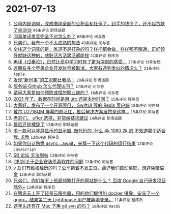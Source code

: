 # 2021-07-13

1. [公司内部调岗，改成缴纳全额的公积金和社保了，到手的钱少了，还不起贷款了😢😢😢](https://www.v2ex.com/t/789168) `96条评论` `职场话题`
1. [同事单词发音完全不对怎么办？](https://www.v2ex.com/t/789173) `68条评论` `问与答`
1. [兄弟们，我有一个不太成熟的想法](https://www.v2ex.com/t/789169) `43条评论` `问与答`
1. [全栈这个词真的是，难道不是打杂的吗？样样都会做，样样都不精通，正好领导就缺这种的，啥脏活苦活累活都能接](https://www.v2ex.com/t/789234) `41条评论` `程序员`
1. [再读《过秦论》，已然比高中学习时有了更为深刻的感受。](https://www.v2ex.com/t/789238) `37条评论` `分享发现`
1. [近期有多个苹果企业开发账号被取消，大家有遇到类似的情况么？](https://www.v2ex.com/t/789194) `21条评论` `Apple`
1. [发现“新同事”的工资都比我高！](https://www.v2ex.com/t/789187) `20条评论` `职场话题`
1. [服务端 Github 怎么代理访问？](https://www.v2ex.com/t/789231) `17条评论` `问与答`
1. [请问大家是如何预防或摆脱职业病的？](https://www.v2ex.com/t/789221) `16条评论` `问与答`
1. [2021 年了，数据存时间是用 utc 还是本地时间？](https://www.v2ex.com/t/789255) `15条评论` `程序员`
1. [大家好，发布了一个开源项目， SwiftUI 写的 Redis 客户端](https://www.v2ex.com/t/789198) `15条评论` `程序员`
1. [戴尔 U2718QM 屏幕四周泛红，售后解决方案居然是这样...](https://www.v2ex.com/t/789190) `15条评论` `问与答`
1. [老哥们， offer 选择，非常纠结求建议](https://www.v2ex.com/t/789200) `14条评论` `职场话题`
1. [最后还是裸辞了](https://www.v2ex.com/t/789163) `13条评论` `职场话题`
1. [求一款可以竖屏显示的显示器, 敲代码的. 什么 4k 1080 2k 的 不知道哪个适合我, 求教](https://www.v2ex.com/t/789265) `12条评论` `程序员`
1. [如果你自认熟悉 async...await，来猜一下这个代码的运行结果](https://www.v2ex.com/t/789253) `12条评论` `JavaScript`
1. [SB 论坛 无法删帖](https://www.v2ex.com/t/789267) `12条评论` `问与答`
1. [[求助]关于企业安装杀毒软件的问题](https://www.v2ex.com/t/789197) `12条评论` `问与答`
1. [v 友们有维权经历的吗？公司拖着不发工资，逼迫我们自动离职，想避免赔偿金](https://www.v2ex.com/t/789184) `12条评论` `职场话题`
1. [兄弟们，你们每天上班最频繁打开的网站是什么？ 百度 Google 自己研发项目 除外~](https://www.v2ex.com/t/789171) `12条评论` `程序员`
1. [在腾讯云上开了轻量云服务器，用的他们提供的 docker 镜像，安装了一个 nginx，结果第二天 Lighthouse 用户被异地登录。](https://www.v2ex.com/t/789175) `11条评论` `程序员`
1. [这年头还有在 Mac 下用 git svn 的吗？](https://www.v2ex.com/t/789186) `10条评论` `macOS`
